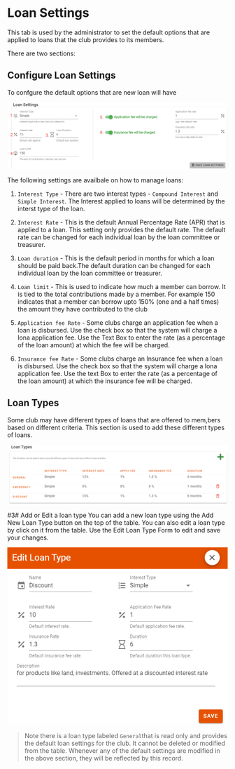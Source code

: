 # Loan Settings
This tab is used by the administrator to set the default options that are applied to loans that the club provides to its members.

There are two sections:
## Configure Loan Settings
To confgure the default options that are new loan will have

![alt text](../images/11.4_Loan_settings.png ":size=x300 Loan Settings")

The following settings are availbale on how to manage loans:

1. `Interest Type` - There are two interest types - `Compound Interest` and `Simple Interest`. The Interest applied to loans will be determined by the interst type of the loan.

1. `Interest Rate` - This is the default Annual Percentage Rate (APR) that is applied to a loan. This setting only provides the default rate. The default rate can be changed for each individual loan by the loan committee or treasurer.

1. `Loan duration` - This is the default period in months for which a loan should be paid back.The default duration can be changed for each individual loan by the loan committee or treasurer.

1. `Loan limit` - This is used to indicate how much a member can borrow. It is tied to the total contributions made by a member. For example 150 indicates that a member can borrow upto 150% (one and a half times) the amount they have contributed to the club

1. `Application fee Rate` - Some clubs charge an application fee when a loan is disbursed. Use the check box so that the system will charge a lona application fee. Use the Text Box to enter the rate (as a percentage of the loan amount) at which the fee will be charged.

1. `Insurance fee Rate` -  Some clubs charge an Insurance fee when a loan is disbursed. Use the check box so that the system will charge a lona application fee. Use the text Box to enter the rate (as a percentage of the loan amount) at which the insurance fee will be charged.

## Loan Types
Some club may have different types of loans that are offered to mem,bers based on different criteria. This section is used to add these different types of loans.

![alt text](../images/11.6_Loan_types.png ":size=x200 Loan Types")


#3# Add or Edit a loan type
You can add a new loan type using the Add New Loan Type button on the top of the table. You can also edit a loan type by click on it from the table. Use the Edit Loan Type Form to edit and save your changes.

![alt text](../images/11.7_Edit_Loan_type.png ":size=x300 Edit Loan Types")

>Note there is a loan type labeled `General`that is read only and provides the default loan settings for the club. It cannot be deleted or modified from the table. Whenever any of the default settings are modified in the above section, they will be reflected by this record.
